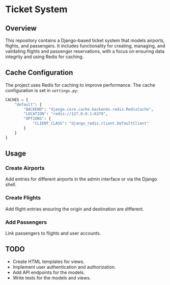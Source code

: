 # Ticket System

## Overview

This repository contains a Django-based ticket system that models airports, flights, and passengers. It includes functionality for creating, managing, and validating flights and passenger reservations, with a focus on ensuring data integrity and using Redis for caching.

## Cache Configuration

The project uses Redis for caching to improve performance. The cache configuration is set in `settings.py`:

```python
CACHES = {
    "default": {
        "BACKEND": "django.core.cache.backends.redis.RedisCache",
        "LOCATION": "redis://127.0.0.1:6379",
        "OPTIONS": {
            "CLIENT_CLASS": "django_redis.client.DefaultClient"
        }
    }
}
```

## Usage

### Create Airports
Add entries for different airports in the admin interface or via the Django shell.

### Create Flights
Add flight entries ensuring the origin and destination are different.

### Add Passengers
Link passengers to flights and user accounts.

## TODO

- Create HTML templates for views.
- Implement user authentication and authorization.
- Add API endpoints for the models.
- Write tests for the models and views.
